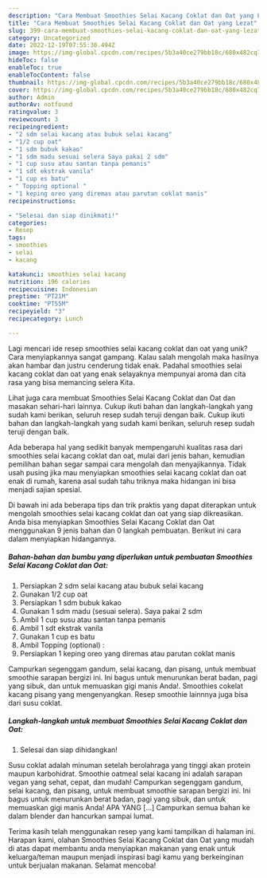 ```yaml
---
description: "Cara Membuat Smoothies Selai Kacang Coklat dan Oat yang Lezat"
title: "Cara Membuat Smoothies Selai Kacang Coklat dan Oat yang Lezat"
slug: 399-cara-membuat-smoothies-selai-kacang-coklat-dan-oat-yang-lezat
category: Uncategorized
date: 2022-12-19T07:55:30.494Z
image: https://img-global.cpcdn.com/recipes/5b3a40ce279bb18c/680x482cq70/smoothies-selai-kacang-coklat-dan-oat-foto-resep-utama.jpg
hideToc: false
enableToc: true
enableTocContent: false
thumbnail: https://img-global.cpcdn.com/recipes/5b3a40ce279bb18c/680x482cq70/smoothies-selai-kacang-coklat-dan-oat-foto-resep-utama.jpg
cover: https://img-global.cpcdn.com/recipes/5b3a40ce279bb18c/680x482cq70/smoothies-selai-kacang-coklat-dan-oat-foto-resep-utama.jpg
author: Admin
authorAv: notfound
ratingvalue: 3
reviewcount: 3
recipeingredient:
- "2 sdm selai kacang atau bubuk selai kacang"
- "1/2 cup oat"
- "1 sdm bubuk kakao"
- "1 sdm madu sesuai selera Saya pakai 2 sdm"
- "1 cup susu atau santan tanpa pemanis"
- "1 sdt ekstrak vanila"
- "1 cup es batu"
- " Topping optional "
- "1 keping oreo yang diremas atau parutan coklat manis"
recipeinstructions:

- "Selesai dan siap dinikmati!"
categories:
- Resep
tags:
- smoothies
- selai
- kacang

katakunci: smoothies selai kacang 
nutrition: 196 calories
recipecuisine: Indonesian
preptime: "PT21M"
cooktime: "PT55M"
recipeyield: "3"
recipecategory: Lunch

---
```





Lagi mencari ide resep smoothies selai kacang coklat dan oat yang unik? Cara menyiapkannya sangat gampang. Kalau salah mengolah maka hasilnya akan hambar dan justru cenderung tidak enak. Padahal smoothies selai kacang coklat dan oat yang enak selayaknya mempunyai aroma dan cita rasa yang bisa memancing selera Kita.





Lihat juga cara membuat Smoothies Selai Kacang Coklat dan Oat dan masakan sehari-hari lainnya. Cukup ikuti bahan dan langkah-langkah yang sudah kami berikan, seluruh resep sudah teruji dengan baik. Cukup ikuti bahan dan langkah-langkah yang sudah kami berikan, seluruh resep sudah teruji dengan baik.

Ada beberapa hal yang sedikit banyak mempengaruhi kualitas rasa dari smoothies selai kacang coklat dan oat, mulai dari jenis bahan, kemudian pemilihan bahan segar sampai cara mengolah dan menyajikannya. Tidak usah pusing jika mau menyiapkan smoothies selai kacang coklat dan oat enak di rumah, karena asal sudah tahu triknya maka hidangan ini bisa menjadi sajian spesial.






Di bawah ini ada beberapa tips dan trik praktis yang dapat diterapkan untuk mengolah smoothies selai kacang coklat dan oat yang siap dikreasikan. Anda bisa menyiapkan Smoothies Selai Kacang Coklat dan Oat menggunakan 9 jenis bahan dan 0 langkah pembuatan. Berikut ini cara dalam menyiapkan hidangannya.

<!--inarticleads1-->

##### Bahan-bahan dan bumbu yang diperlukan untuk pembuatan Smoothies Selai Kacang Coklat dan Oat:

1. Persiapkan 2 sdm selai kacang atau bubuk selai kacang
1. Gunakan 1/2 cup oat
1. Persiapkan 1 sdm bubuk kakao
1. Gunakan 1 sdm madu (sesuai selera). Saya pakai 2 sdm
1. Ambil 1 cup susu atau santan tanpa pemanis
1. Ambil 1 sdt ekstrak vanila
1. Gunakan 1 cup es batu
1. Ambil  Topping (optional) :
1. Persiapkan 1 keping oreo yang diremas atau parutan coklat manis


Campurkan segenggam gandum, selai kacang, dan pisang, untuk membuat smoothie sarapan bergizi ini. Ini bagus untuk menurunkan berat badan, pagi yang sibuk, dan untuk memuaskan gigi manis Anda!. Smoothies cokelat kacang pisang yang mengenyangkan. Resep smoothie lainnnya juga bisa dari susu coklat. 

<!--inarticleads2-->

##### Langkah-langkah untuk membuat Smoothies Selai Kacang Coklat dan Oat:


1. Selesai dan siap dihidangkan!

Susu coklat adalah minuman setelah berolahraga yang tinggi akan protein maupun karbohidrat. Smoothie oatmeal selai kacang ini adalah sarapan vegan yang sehat, cepat, dan mudah! Campurkan segenggam gandum, selai kacang, dan pisang, untuk membuat smoothie sarapan bergizi ini. Ini bagus untuk menurunkan berat badan, pagi yang sibuk, dan untuk memuaskan gigi manis Anda! APA YANG […] Campurkan semua bahan ke dalam blender dan hancurkan sampai lumat. 

Terima kasih telah menggunakan resep yang kami tampilkan di halaman ini. Harapan kami, olahan Smoothies Selai Kacang Coklat dan Oat yang mudah di atas dapat membantu anda menyiapkan makanan yang enak untuk keluarga/teman maupun menjadi inspirasi bagi kamu yang berkeinginan untuk berjualan makanan. Selamat mencoba!
